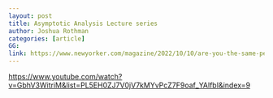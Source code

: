 ```yaml
---
layout: post
title: Asymptotic Analysis Lecture series
author: Joshua Rothman
categories: [article]
GG: 
link: https://www.newyorker.com/magazine/2022/10/10/are-you-the-same-person-you-used-to-be-life-is-hard-the-origins-of-you
---
```






https://www.youtube.com/watch?v=GbhV3WitriM&list=PL5EH0ZJ7V0jV7kMYvPcZ7F9oaf_YAlfbI&index=9